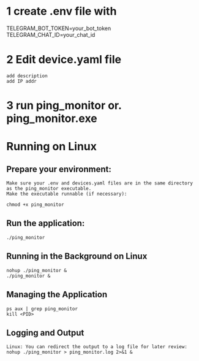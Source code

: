 # 1 create .env file with

TELEGRAM_BOT_TOKEN=your_bot_token
TELEGRAM_CHAT_ID=your_chat_id

# 2 Edit device.yaml file
    add description
    add IP addr
# 3 run ping_monitor or. ping_monitor.exe



# Running on Linux
## Prepare your environment:

    Make sure your .env and devices.yaml files are in the same directory as the ping_monitor executable.
    Make the executable runnable (if necessary):

    chmod +x ping_monitor
## Run the application:
    ./ping_monitor
## Running in the Background on Linux
    nohup ./ping_monitor &
    ./ping_monitor &
## Managing the Application
    ps aux | grep ping_monitor
    kill <PID>
## Logging and Output
    Linux: You can redirect the output to a log file for later review:
    nohup ./ping_monitor > ping_monitor.log 2>&1 &
    
